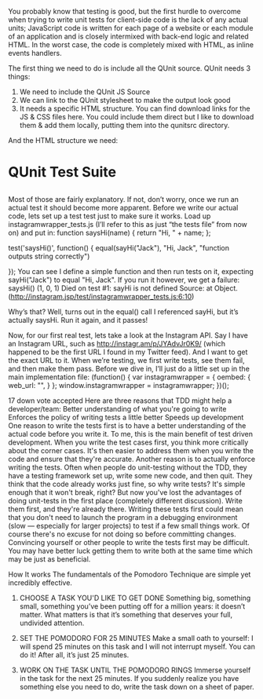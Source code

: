 You probably know that testing is good, but the first hurdle to overcome when trying to write unit tests for client-side code is the lack of any actual units; JavaScript code is written for each page of a website or each module of an application and is closely intermixed with back-end logic and related HTML. In the worst case, the code is completely mixed with HTML, as inline events handlers.


The first thing we need to do is include all the QUnit source. QUnit needs 3 things:
1. We need to include the QUnit JS Source 
2. We can link to the QUnit stylesheet to make the output look good 
3. It needs a specific HTML structure. 
You can find download links for the JS & CSS files here. You could include them direct but I like to download them & add them locally, putting them into the qunitsrc directory.
<link rel="stylesheet" href="qunitsrc/qunit.css" type="text/css" media="screen">
<script type="text/javascript" src="qunitsrc/qunit.js"></script>
<script type="text/javascript" src="app/instagramwrapper.js"></script>
<script type="text/javascript" src="test/instagramwrapper_tests.js"></script>
And the HTML structure we need:
<h1 id="qunit-header">QUnit Test Suite</h1>
<h2 id="qunit-banner"></h2>
<div id="qunit-testrunner-toolbar"></div>
<h2 id="qunit-userAgent"></h2>
<ol id="qunit-tests"></ol>
Most of those are fairly explanatory. If not, don’t worry, once we run an actual test it should become more apparent. Before we write our actual code, lets set up a test test just to make sure it works. Load up instagramwrapper_tests.js (I’ll refer to this as just “the tests file” from now on) and put in:
function saysHi(name) {
        return "Hi, " + name;
};

test('saysHi()', function() {
equal(sayHi("Jack"), "Hi, Jack", "function outputs string correctly")

});
You can see I define a simple function and then run tests on it, expecting sayHi("Jack") to equal "Hi, Jack". If you run it however, we get a failure:
saysHi() (1, 0, 1)
Died on test #1: sayHi is not defined
Source: at Object.<anonymous> (http://instagram.jsp/test/instagramwrapper_tests.js:6:10)

Why’s that? Well, turns out in the equal() call I referenced sayHi, but it’s actually saysHi.
Run it again, and it passes!

Now, for our first real test, lets take a look at the Instagram API. Say I have an Instagram URL, such as http://instagr.am/p/JYAdvJr0K9/ (which happened to be the first URL I found in my Twitter feed). And I want to get the exact URL to it. When we’re testing, we first write tests, see them fail, and then make them pass. Before we dive in, I’ll just do a little set up in the main implementation file:
(function() {
var instagramwrapper = {
   oembed: {
     web_url: "",
   }
 };
 window.instagramwrapper = instagramwrapper;
})();

17 down vote accepted 
Here are three reasons that TDD might help a developer/team:
Better understanding of what you're going to write 
Enforces the policy of writing tests a little better 
Speeds up development 
One reason to write the tests first is to have a better understanding of the actual code before you write it. To me, this is the main benefit of test driven development. When you write the test cases first, you think more critically about the corner cases. It's then easier to address them when you write the code and ensure that they're accurate.
Another reason is to actually enforce writing the tests. Often when people do unit-testing without the TDD, they have a testing framework set up, write some new code, and then quit. They think that the code already works just fine, so why write tests? It's simple enough that it won't break, right? But now you've lost the advantages of doing unit-tests in the first place (completely different discussion). Write them first, and they're already there.
Writing these tests first could mean that you don't need to launch the program in a debugging environment (slow — especially for larger projects) to test if a few small things work. Of course there's no excuse for not doing so before committing changes.
Convincing yourself or other people to write the tests first may be difficult. You may have better luck getting them to write both at the same time which may be just as beneficial.

How It works
The fundamentals of the Pomodoro Technique are simple yet incredibly effective.
 
1. CHOOSE A TASK YOU'D LIKE TO GET DONE
Something big, something small, something you’ve been putting off for a million years: it doesn’t matter. What matters is that it’s something that deserves your full, undivided attention.
 
2. SET THE POMODORO FOR 25 MINUTES
Make a small oath to yourself: I will spend 25 minutes on this task and I will not interrupt myself. You can do it! After all, it’s just 25 minutes.
 
3. WORK ON THE TASK UNTIL THE POMODORO RINGS
Immerse yourself in the task for the next 25 minutes. If you suddenly realize you have something else you need to do, write the task down on a sheet of paper.

